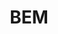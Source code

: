 ---
title: BEM
position: 1
parameters:
  - name:
    content:
content_markdown: |-
  BEM — Block Element Modifier.

  BEM is a methodology that helps you to create reusable components and code sharing in front-end development.
  Documentation: https://bem.info/methodology/

---